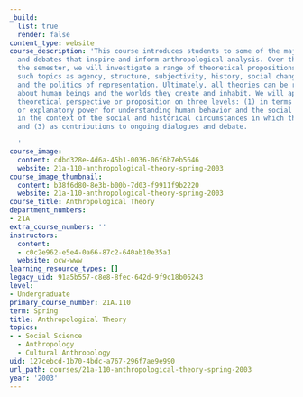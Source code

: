 ```yaml
---
_build:
  list: true
  render: false
content_type: website
course_description: 'This course introduces students to some of the major social theories
  and debates that inspire and inform anthropological analysis. Over the course of
  the semester, we will investigate a range of theoretical propositions concerning
  such topics as agency, structure, subjectivity, history, social change, power, culture,
  and the politics of representation. Ultimately, all theories can be read as statements
  about human beings and the worlds they create and inhabit. We will approach each
  theoretical perspective or proposition on three levels: (1) in terms of its analytical
  or explanatory power for understanding human behavior and the social world; (2)
  in the context of the social and historical circumstances in which they were produced;
  and (3) as contributions to ongoing dialogues and debate.

  '
course_image:
  content: cdbd328e-4d6a-45b1-0036-06f6b7eb5646
  website: 21a-110-anthropological-theory-spring-2003
course_image_thumbnail:
  content: b38f6d80-8e3b-b00b-7d03-f9911f9b2220
  website: 21a-110-anthropological-theory-spring-2003
course_title: Anthropological Theory
department_numbers:
- 21A
extra_course_numbers: ''
instructors:
  content:
  - c0c2e962-e5e4-0a66-87c2-640ab10e35a1
  website: ocw-www
learning_resource_types: []
legacy_uid: 91a5b557-c8e8-8fec-642d-9f9c18b06243
level:
- Undergraduate
primary_course_number: 21A.110
term: Spring
title: Anthropological Theory
topics:
- - Social Science
  - Anthropology
  - Cultural Anthropology
uid: 127cebcd-1b70-4bdc-a767-296f7ae9e990
url_path: courses/21a-110-anthropological-theory-spring-2003
year: '2003'
---
```

